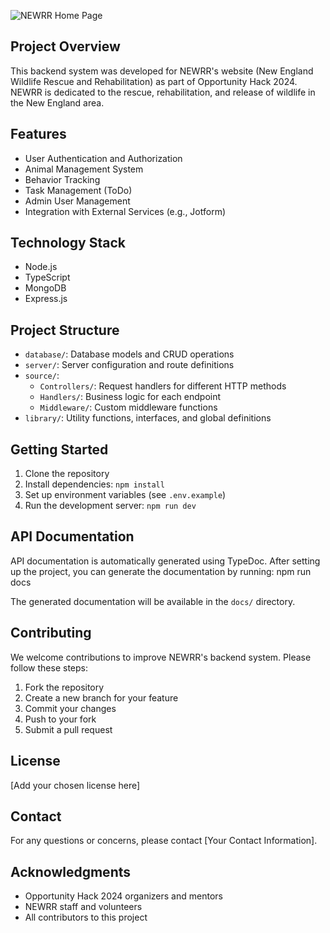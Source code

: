 ![NEWRR Home Page](https://animalimagebucket.s3.us-west-1.amazonaws.com/homepage-image)

## Project Overview

This backend system was developed for NEWRR's website (New England Wildlife Rescue and Rehabilitation) as part of Opportunity Hack 2024. NEWRR is dedicated to the rescue, rehabilitation, and release of wildlife in the New England area.

## Features

- User Authentication and Authorization
- Animal Management System
- Behavior Tracking
- Task Management (ToDo)
- Admin User Management
- Integration with External Services (e.g., Jotform)

## Technology Stack

- Node.js
- TypeScript
- MongoDB
- Express.js

## Project Structure

- `database/`: Database models and CRUD operations
- `server/`: Server configuration and route definitions
- `source/`:
  - `Controllers/`: Request handlers for different HTTP methods
  - `Handlers/`: Business logic for each endpoint
  - `Middleware/`: Custom middleware functions
- `library/`: Utility functions, interfaces, and global definitions

## Getting Started

1. Clone the repository
2. Install dependencies: `npm install`
3. Set up environment variables (see `.env.example`)
4. Run the development server: `npm run dev`

## API Documentation

API documentation is automatically generated using TypeDoc. After setting up the project, you can generate the documentation by running:
npm run docs

The generated documentation will be available in the `docs/` directory.

## Contributing

We welcome contributions to improve NEWRR's backend system. Please follow these steps:

1. Fork the repository
2. Create a new branch for your feature
3. Commit your changes
4. Push to your fork
5. Submit a pull request

## License

[Add your chosen license here]

## Contact

For any questions or concerns, please contact [Your Contact Information].

## Acknowledgments

- Opportunity Hack 2024 organizers and mentors
- NEWRR staff and volunteers
- All contributors to this project
